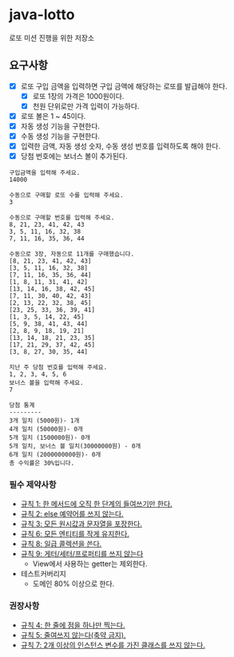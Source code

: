 # java-lotto
로또 미션 진행을 위한 저장소

## 요구사항
- [x] 로또 구입 금액을 입력하면 구입 금액에 해당하는 로또를 발급해야 한다.
    - [x] 로또 1장의 가격은 1000원이다.
    - [x] 천원 단위로만 가격 입력이 가능하다.
- [x] 로또 볼은 1 ~ 45이다. 
- [x] 자동 생성 기능을 구현한다.
- [x] 수동 생성 기능을 구현한다.
- [x] 입력한 금액, 자동 생성 숫자, 수동 생성 번호를 입력하도록 해야 한다.
- [x] 당첨 번호에는 보너스 볼이 추가된다.

```
구입금액을 입력해 주세요.
14000

수동으로 구매할 로또 수를 입력해 주세요.
3

수동으로 구매할 번호를 입력해 주세요.
8, 21, 23, 41, 42, 43
3, 5, 11, 16, 32, 38
7, 11, 16, 35, 36, 44

수동으로 3장, 자동으로 11개를 구매했습니다.
[8, 21, 23, 41, 42, 43]
[3, 5, 11, 16, 32, 38]
[7, 11, 16, 35, 36, 44]
[1, 8, 11, 31, 41, 42]
[13, 14, 16, 38, 42, 45]
[7, 11, 30, 40, 42, 43]
[2, 13, 22, 32, 38, 45]
[23, 25, 33, 36, 39, 41]
[1, 3, 5, 14, 22, 45]
[5, 9, 38, 41, 43, 44]
[2, 8, 9, 18, 19, 21]
[13, 14, 18, 21, 23, 35]
[17, 21, 29, 37, 42, 45]
[3, 8, 27, 30, 35, 44]

지난 주 당첨 번호를 입력해 주세요.
1, 2, 3, 4, 5, 6
보너스 볼을 입력해 주세요.
7

당첨 통계
---------
3개 일치 (5000원)- 1개
4개 일치 (50000원)- 0개
5개 일치 (1500000원)- 0개
5개 일치, 보너스 볼 일치(30000000원) - 0개
6개 일치 (2000000000원)- 0개
총 수익률은 30%입니다.
```

### 필수 제약사항

- [규칙 1: 한 메서드에 오직 한 단계의 들여쓰기만 한다.](https://developerfarm.wordpress.com/2012/01/26/object_calisthenics_2/)
- [규칙 2: else 예약어를 쓰지 않는다.](https://developerfarm.wordpress.com/2012/01/27/object_calisthenics_3/)
- [규칙 3: 모든 원시값과 문자열을 포장한다.](https://developerfarm.wordpress.com/2012/01/27/object_calisthenics_4/)
- [규칙 6: 모든 엔티티를 작게 유지한다.](https://developerfarm.wordpress.com/2012/01/31/object_calisthenics_7/)
- [규칙 8: 일급 콜렉션을 쓴다.](https://developerfarm.wordpress.com/2012/02/01/object_calisthenics_/)
- [규칙 9: 게터/세터/프로퍼티를 쓰지 않는다](https://developerfarm.wordpress.com/2012/02/01/object_calisthenics_10/)
    - View에서 사용하는 getter는 제외한다.
- 테스트커버리지
    - 도메인 80% 이상으로 한다.

### 권장사항

- [규칙 4: 한 줄에 점을 하나만 찍는다.](https://developerfarm.wordpress.com/2012/01/30/object_calisthenics_5/)
- [규칙 5: 줄여쓰지 않는다(축약 금지).](https://developerfarm.wordpress.com/2012/01/30/object_calisthenics_6/)
- [규칙 7: 2개 이상의 인스턴스 변수를 가진 클래스를 쓰지 않는다.](https://developerfarm.wordpress.com/2012/01/31/object_calisthenics_8/)